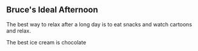 ## Bruce's Ideal Afternoon

The best way to relax after a long day is to eat snacks and watch cartoons and relax.

The best ice cream is chocolate
